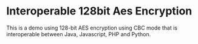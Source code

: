# Interoperable 128bit Aes Encryption
This is a demo using 128-bit AES encryption using CBC mode that is interoperable between Java, Javascript, PHP and Python.
